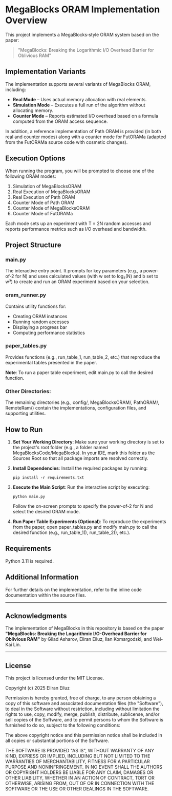# MegaBlocks ORAM Implementation Overview

This project implements a MegaBlocks‐style ORAM system based on the paper: 
> "MegaBlocks: Breaking the Logarithmic I/O Overhead Barrier for Oblivious RAM"

## Implementation Variants

The implementation supports several variants of MegaBlocks ORAM, including:

- **Real Mode** – Uses actual memory allocation with real elements.
- **Simulation Mode** – Executes a full run of the algorithm without allocating memory.
- **Counter Mode** – Reports estimated I/O overhead based on a formula computed from the ORAM access sequence.

In addition, a reference implementation of Path ORAM is provided (in both real and counter modes) along with a counter mode for FutORAMa (adapted from the FutORAMa source code with cosmetic changes).

## Execution Options

When running the program, you will be prompted to choose one of the following ORAM modes:

1. Simulation of MegaBlocksORAM
2. Real Execution of MegaBlocksORAM
3. Real Execution of Path ORAM
4. Counter Mode of Path ORAM
5. Counter Mode of MegaBlocksORAM
6. Counter Mode of FutORAMa

Each mode sets up an experiment with T = 2N random accesses and reports performance metrics such as I/O overhead and bandwidth.

## Project Structure

### main.py
The interactive entry point. It prompts for key parameters (e.g., a power-of‑2 for N) and uses calculated values (with w set to log₂(N) and b set to w³) to create and run an ORAM experiment based on your selection.

### oram_runner.py
Contains utility functions for:
- Creating ORAM instances
- Running random accesses
- Displaying a progress bar
- Computing performance statistics

### paper_tables.py
Provides functions (e.g., run_table_1, run_table_2, etc.) that reproduce the experimental tables presented in the paper.

**Note**: To run a paper table experiment, edit main.py to call the desired function.

### Other Directories:
The remaining directories (e.g., config/, MegaBlocksORAM/, PathORAM/, RemoteRam/) contain the implementations, configuration files, and supporting utilities.

## How to Run

1. **Set Your Working Directory**:
   Make sure your working directory is set to the project's root folder (e.g., a folder named MegaBlocksCode/MegaBlocks).
   In your IDE, mark this folder as the Sources Root so that all package imports are resolved correctly.

2. **Install Dependencies**:
   Install the required packages by running:
   ```
   pip install -r requirements.txt
   ```

3. **Execute the Main Script**:
   Run the interactive script by executing:
   ```
   python main.py
   ```
   Follow the on-screen prompts to specify the power-of-2 for N and select the desired ORAM mode.

4. **Run Paper Table Experiments (Optional)**:
   To reproduce the experiments from the paper, open paper_tables.py and modify main.py to call the desired function (e.g., run_table_1(), run_table_2(), etc.).

## Requirements

Python 3.11 is required.

## Additional Information

For further details on the implementation, refer to the inline code documentation within the source files.

---

## Acknowledgments

The implementation of MegaBlocks in this repository is based on the paper **"MegaBlocks: Breaking the Logarithmic I/O-Overhead Barrier for Oblivious RAM"** by Gilad Asharov, Eliran Eiluz, Ilan Komargodski, and Wei-Kai Lin.

---

## License

This project is licensed under the MIT License.

Copyright (c) 2025 Eliran Eiluz

Permission is hereby granted, free of charge, to any person obtaining a copy
of this software and associated documentation files (the "Software"), to deal
in the Software without restriction, including without limitation the rights
to use, copy, modify, merge, publish, distribute, sublicense, and/or sell
copies of the Software, and to permit persons to whom the Software is
furnished to do so, subject to the following conditions:

The above copyright notice and this permission notice shall be included in all
copies or substantial portions of the Software.

THE SOFTWARE IS PROVIDED "AS IS", WITHOUT WARRANTY OF ANY KIND, EXPRESS OR
IMPLIED, INCLUDING BUT NOT LIMITED TO THE WARRANTIES OF MERCHANTABILITY,
FITNESS FOR A PARTICULAR PURPOSE AND NONINFRINGEMENT. IN NO EVENT SHALL THE
AUTHORS OR COPYRIGHT HOLDERS BE LIABLE FOR ANY CLAIM, DAMAGES OR OTHER
LIABILITY, WHETHER IN AN ACTION OF CONTRACT, TORT OR OTHERWISE, ARISING FROM,
OUT OF OR IN CONNECTION WITH THE SOFTWARE OR THE USE OR OTHER DEALINGS IN THE
SOFTWARE.